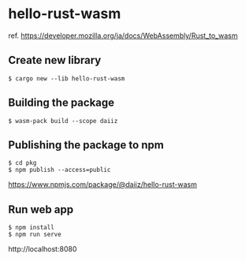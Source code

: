 # hello-rust-wasm
ref. https://developer.mozilla.org/ja/docs/WebAssembly/Rust_to_wasm

## Create new library
```
$ cargo new --lib hello-rust-wasm
```

## Building the package
```
$ wasm-pack build --scope daiiz
```

## Publishing the package to npm
```
$ cd pkg
$ npm publish --access=public
```
https://www.npmjs.com/package/@daiiz/hello-rust-wasm

## Run web app
```
$ npm install
$ npm run serve
```
http://localhost:8080
